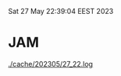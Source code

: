 Sat 27 May 22:39:04 EEST 2023
# JAM
<a href='./cache/202305/27_22.log'>./cache/202305/27_22.log</a>
